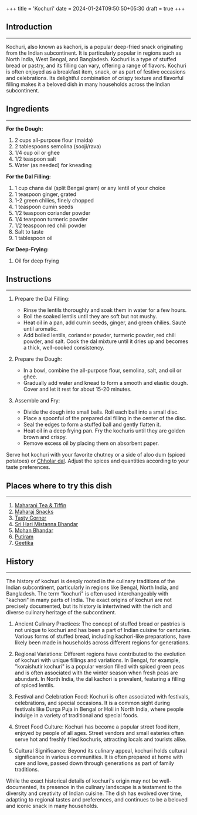 +++
title = 'Kochuri'
date = 2024-01-24T09:50:50+05:30
draft = true
+++

## Introduction

---

Kochuri, also known as kachori, is a popular deep-fried snack originating from the Indian subcontinent. It is particularly popular in regions such as North India, West Bengal, and Bangladesh. Kochuri is a type of stuffed bread or pastry, and its filling can vary, offering a range of flavors. Kochuri is often enjoyed as a breakfast item, snack, or as part of festive occasions and celebrations. Its delightful combination of crispy texture and flavorful filling makes it a beloved dish in many households across the Indian subcontinent.

## Ingredients

---

**For the Dough:**

1. 2 cups all-purpose flour (maida)
2. 2 tablespoons semolina (sooji/rava)
3. 1/4 cup oil or ghee
4. 1/2 teaspoon salt
5. Water (as needed) for kneading

**For the Dal Filling:**

1. 1 cup chana dal (split Bengal gram) or any lentil of your choice
2. 1 teaspoon ginger, grated
3. 1-2 green chilies, finely chopped
4. 1 teaspoon cumin seeds
5. 1/2 teaspoon coriander powder
6. 1/4 teaspoon turmeric powder
7. 1/2 teaspoon red chili powder
8. Salt to taste
9. 1 tablespoon oil

**For Deep-Frying:**

1. Oil for deep frying

## Instructions

---

1. Prepare the Dal Filling:

   - Rinse the lentils thoroughly and soak them in water for a few hours.
   - Boil the soaked lentils until they are soft but not mushy.
   - Heat oil in a pan, add cumin seeds, ginger, and green chilies. Sauté until aromatic.
   - Add boiled lentils, coriander powder, turmeric powder, red chili powder, and salt. Cook the dal mixture until it dries up and becomes a thick, well-cooked consistency.

2. Prepare the Dough:

   - In a bowl, combine the all-purpose flour, semolina, salt, and oil or ghee.
   - Gradually add water and knead to form a smooth and elastic dough. Cover and let it rest for about 15-20 minutes.

3. Assemble and Fry:
   - Divide the dough into small balls. Roll each ball into a small disc.
   - Place a spoonful of the prepared dal filling in the center of the disc.
   - Seal the edges to form a stuffed ball and gently flatten it.
   - Heat oil in a deep frying pan. Fry the kochuris until they are golden brown and crispy.
   - Remove excess oil by placing them on absorbent paper.

Serve hot kochuri with your favorite chutney or a side of aloo dum (spiced potatoes) or [Chholar dal](./chholar-dal.md). Adjust the spices and quantities according to your taste preferences.

## Places where to try this dish

---

1. [Maharani Tea & Tiffin](https://maps.app.goo.gl/RoHYCY6pfwSyfPU97)
2. [Maharaj Snacks](https://maps.app.goo.gl/jUjzqCVKFFA8hrbh7)
3. [Tasty Corner](https://maps.app.goo.gl/CqoUf4i4WjyEj2PW6)
4. [Sri Hari Mistanna Bhandar](https://maps.app.goo.gl/2SQMETYqYfHUhr3dA)
5. [Mohan Bhandar](https://maps.app.goo.gl/RHVbfSXNQD8ZtWur9)
6. [Putiram](https://maps.app.goo.gl/KAZD3uYRv3CEsRvL7)
7. [Geetika](https://maps.app.goo.gl/wnwaLA6QJbQAHGdeA)

## History

---

The history of kochuri is deeply rooted in the culinary traditions of the Indian subcontinent, particularly in regions like Bengal, North India, and Bangladesh. The term "kochuri" is often used interchangeably with "kachori" in many parts of India. The exact origins of kochuri are not precisely documented, but its history is intertwined with the rich and diverse culinary heritage of the subcontinent.

1. Ancient Culinary Practices: The concept of stuffed bread or pastries is not unique to kochuri and has been a part of Indian cuisine for centuries. Various forms of stuffed bread, including kachori-like preparations, have likely been made in households across different regions for generations.

2. Regional Variations: Different regions have contributed to the evolution of kochuri with unique fillings and variations. In Bengal, for example, "koraishutir kochuri" is a popular version filled with spiced green peas and is often associated with the winter season when fresh peas are abundant. In North India, the dal kachori is prevalent, featuring a filling of spiced lentils.

3. Festival and Celebration Food: Kochuri is often associated with festivals, celebrations, and special occasions. It is a common sight during festivals like Durga Puja in Bengal or Holi in North India, where people indulge in a variety of traditional and special foods.

4. Street Food Culture: Kochuri has become a popular street food item, enjoyed by people of all ages. Street vendors and small eateries often serve hot and freshly fried kochuris, attracting locals and tourists alike.

5. Cultural Significance: Beyond its culinary appeal, kochuri holds cultural significance in various communities. It is often prepared at home with care and love, passed down through generations as part of family traditions.

While the exact historical details of kochuri's origin may not be well-documented, its presence in the culinary landscape is a testament to the diversity and creativity of Indian cuisine. The dish has evolved over time, adapting to regional tastes and preferences, and continues to be a beloved and iconic snack in many households.
